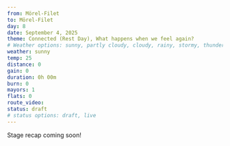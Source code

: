 ```yaml
---
from: Mörel-Filet
to: Mörel-Filet
day: 8
date: September 4, 2025
theme: Connected (Rest Day), What happens when we feel again?
# Weather options: sunny, partly cloudy, cloudy, rainy, stormy, thunder, snowy, foggy
weather: sunny
temp: 25
distance: 0
gain: 0
duration: 0h 00m
burn: 0
mayors: 1
flats: 0
route_video: 
status: draft
# status options: draft, live
---
```


Stage recap coming soon!